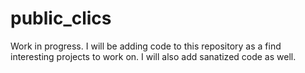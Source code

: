 # public_clics
Work in progress. I will be adding code to this repository as a find interesting projects to work on. I will also add sanatized code as well. 
